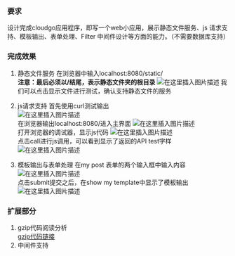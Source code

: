 ### 要求
设计完成cloudgo应用程序，即写一个web小应用，展示静态文件服务、js 请求支持、模板输出、表单处理、Filter 中间件设计等方面的能力。（不需要数据库支持）

### 完成效果
 1. 静态文件服务
在浏览器中输入localhost:8080/static/  
**注意：最后必须以/结尾，表示静态文件夹的根目录**
![在这里插入图片描述](https://img-blog.csdnimg.cn/20181115172102251.png)
我们可以点击显示文件进行测试，确认支持静态文件的服务  

 2. js请求支持
首先使用curl测试输出  
![在这里插入图片描述](https://img-blog.csdnimg.cn/20181115172832322.png)  
在浏览器输出localhost:8080/进入主界面
![在这里插入图片描述](https://img-blog.csdnimg.cn/20181115172914841.png?x-oss-process=image/watermark,type_ZmFuZ3poZW5naGVpdGk,shadow_10,text_aHR0cHM6Ly9ibG9nLmNzZG4ubmV0L20wXzM3Nzc5NjA4,size_16,color_FFFFFF,t_70)  
打开浏览器的调试器，显示js代码
![在这里插入图片描述](https://img-blog.csdnimg.cn/20181115172948468.png?x-oss-process=image/watermark,type_ZmFuZ3poZW5naGVpdGk,shadow_10,text_aHR0cHM6Ly9ibG9nLmNzZG4ubmV0L20wXzM3Nzc5NjA4,size_16,color_FFFFFF,t_70)  
点击call进行js调用，可以看到显示了返回的API test字样
![在这里插入图片描述](https://img-blog.csdnimg.cn/20181115173041884.png?x-oss-process=image/watermark,type_ZmFuZ3poZW5naGVpdGk,shadow_10,text_aHR0cHM6Ly9ibG9nLmNzZG4ubmV0L20wXzM3Nzc5NjA4,size_16,color_FFFFFF,t_70)

 3. 模板输出与表单处理
在my post 表单的两个输入框中输入内容
![在这里插入图片描述](https://img-blog.csdnimg.cn/20181115173331444.png?x-oss-process=image/watermark,type_ZmFuZ3poZW5naGVpdGk,shadow_10,text_aHR0cHM6Ly9ibG9nLmNzZG4ubmV0L20wXzM3Nzc5NjA4,size_16,color_FFFFFF,t_70)  
点击submit提交之后，在show my template中显示了模板输出
![在这里插入图片描述](https://img-blog.csdnimg.cn/20181115173435616.png?x-oss-process=image/watermark,type_ZmFuZ3poZW5naGVpdGk,shadow_10,text_aHR0cHM6Ly9ibG9nLmNzZG4ubmV0L20wXzM3Nzc5NjA4,size_16,color_FFFFFF,t_70)
 ### 扩展部分
 1. gzip代码阅读分析  
[gzip代码链接](https://github.com/phyber/negroni-gzip/blob/master/gzip/gzip.go)
 2. 中间件支持
